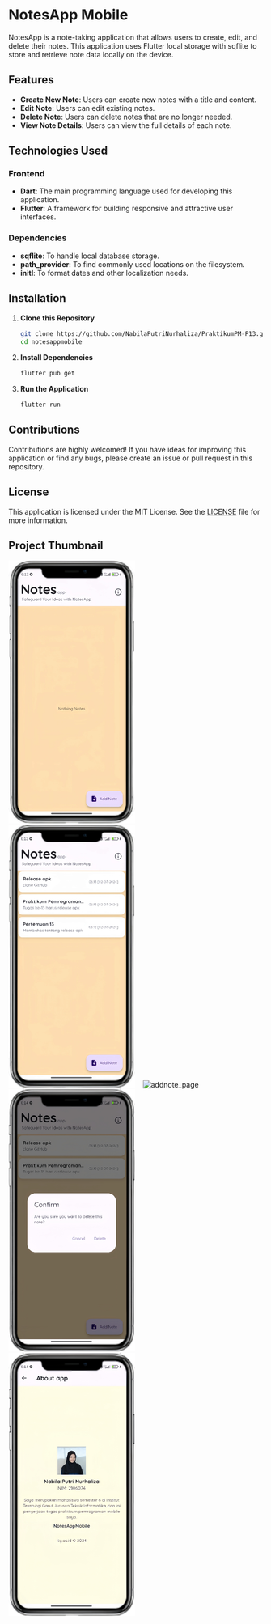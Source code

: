 # NotesApp Mobile

NotesApp is a note-taking application that allows users to create, edit, and delete their notes. This application uses Flutter local storage with sqflite to store and retrieve note data locally on the device.

## Features

- **Create New Note**: Users can create new notes with a title and content.
- **Edit Note**: Users can edit existing notes.
- **Delete Note**: Users can delete notes that are no longer needed.
- **View Note Details**: Users can view the full details of each note.

## Technologies Used

### Frontend

- **Dart**: The main programming language used for developing this application.
- **Flutter**: A framework for building responsive and attractive user interfaces.

### Dependencies

- **sqflite**: To handle local database storage.
- **path_provider**: To find commonly used locations on the filesystem.
- **initl**: To format dates and other localization needs.

## Installation

1. **Clone this Repository**

   ```bash
   git clone https://github.com/NabilaPutriNurhaliza/PraktikumPM-P13.git
   cd notesappmobile
   ```

2. **Install Dependencies**

   ```bash
   flutter pub get
   ```

3. **Run the Application**
   ```bash
   flutter run
   ```

## Contributions

Contributions are highly welcomed! If you have ideas for improving this application or find any bugs, please create an issue or pull request in this repository.

## License

This application is licensed under the MIT License. See the [LICENSE](LICENSE) file for more information.

## Project Thumbnail

<p float="left">
    <img src="./docs/img/notesapp.png" alt="notesapp" width="250">
    &nbsp;&nbsp;
    <img src="./docs/img/home_page.png" alt="home_page" width="250">
    &nbsp;&nbsp;
    <img src="./docs/img/addnote_page.png" alt="addnote_page" width="250">
    &nbsp;&nbsp;
    <img src="./docs/img/delete_page.png" alt="addnote_page" width="250">
    &nbsp;&nbsp;
    <img src="./docs/img/about_page.png" alt="addnote_page" width="250">
</p>
